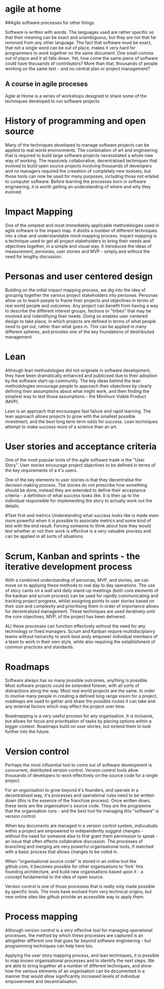 # agile at home
##Agile software processes for other things

Software is written with words. The languages used are rather specific so that their meaning can be exact and unambiguous, but they are not that far removed from any other language. The fact that software must be exact, that not a single word can be out of place, makes it very hard for programmers to work together on the same document. One small comma out of place and it all falls down. Yet, how come the same piece of software could have thousands of contributors? More than that, thousands of people working on the same text - and no central plan or project management?

## A course in agile proceses
Agile at Home is a series of workshops designed to share some of the techniques developed to run software projects 


# History of programming and open source
Many of the techniques developed to manage software projects can be applied to real world environments. The combination of art and engineering that is required to build large software projects necessitated a whole new way of working. The massively collaborative, decentralised techniques that evolved to build open source projects involving thousands of developers and no managers required the creeation of completely new toolsets, but those tools can now be used for many purposes, including those not erlated to computer software. Before learning the processes born in software engineering, it is worth getting an understanding of where and why they evolved. 

# Impact Mapping
One of the simplest and most immediately applicable methodologies used in agile software is the impact map. It distills a number of different techniques into a clear and understandable mind-mapping process. Impact mapping is a technique used to get all project stakeholders to bring their needs and objectives together, in a simple and visual way. It introduces the ideas of measurement, personas, user stories and MVP - simply and without the need for lengthy discussion. 

# Personas and user centered design
Building on the initial impact mapping process, we dig into the idea of grouping together the various project stakeholders into personas. Personas allow us to teach people to frame their projects and objectives in terms of real world people and outcomes. Any project can benefit from having a way to describe the different interest groups, factions or "tribes" that may be involved and indentifiying their needs. Doing so enables user centered design to take place, in which projects are defined in terms of what people need to get out, rather than what goes in. This can be applied in many different spheres, and provides one of the key foundations of destribiuted management. 

# Lean 
Although lean methodologies did not originate in software development, they have been dramatically enhanced and publicised due to their adoption by the software start-up community. The key ideas behind the lean methodologies encourage people to approach their objectives by clearly defining their assumptions about what might work, and then finding the simplest way to test those assumptions - the Minimum Viable Product (MVP).

Lean is an approach that encourages fast failure and rapid learning. The lean approach allows projects to grow with the smallest possible investment, and the best long term term odds for success. Lean techniques attempt to make success more of a science than an art. 

# User stories and acceptance criteria
One of the most popular tools of the agile software trade is the "User Story". User stories encourage project objectives to be defined in terms of the key requirements of a it's users. 

One of the key elements to user stories is that they decentralise the decision making process. The stories do not prescribe how something should be done, instead they are extended to define their acceptance criteria - a definition of what success looks like. It is then up to the individual responsible for implementing the story to actually work out the details. 

#Test first and metrics
Understanding what success looks like is made even more powerful when it is possible to associate metrics and some kind of test with the end result. Forcing someone to think about how they would test whether or not their work is effective is a very valuable process and can be applied in all sorts of situations.

# Scrum, Kanban and sprints - the iterative development process
With a combined understanding of personas, MVP, and stories, we can move on to applying these methods to real day to day operations. The use of story cards on a wall and daily stand-up meetings (both core elements of the kanban and scrum process) can be used for rapidly communicating and tracking project progress, whilst assigning points to user stories based on their size and complexity and prioritising them in order of importance allows for decentralized management. These techniques are used iteratively until the core objectives, MVP, of the project has been delivered.

ALl these processes can function effectively without the need for any technology or fixed managers. Scrum and Kanban require multidisciplanry teams without heirarchy to work best andy empower individual members of a team to work in their own style, while also requiring the establishment of common practices and standards.

# Roadmaps
Software always has so many possible outcomes, anything is possible. Most software projects could be extended forever, with all sorts of distractions along the way. Most real world projects are the same. In order to involve many people in creating a defined long range vision for a project, roadmaps are used to gather and share the possible routes it can take and any external factors which may effect the project over time. 

Roadmapping is a very useful process for any organisation. It is inclusive, but allows for focus and prioritsation of tasks by placing options within a bigger context. Roadmaps build on user stories, but extend them to look further into the future. 

# Version control
Perhaps the most influential tool to come out of software development is concurrent, distributed version control. Version control tools allow thousands of developers to work effectively on the source code for a single project. 

For an organisation to grow beyond it's founders, and operate in a decentralised way, it's processes and operational rules need to be written down (this is the essence of the franchise process). Once written down, these texts are the organisation's source code. They are the programme that the organisation runs - and the best tool for managing this "software" is version control. 

When key documents are managed in a version control system, indivuduals within a project are empowered to independently suggest changes - without the need for someone else to first grant them permission to speak - an issue that often effects collabrative discussion. The processes of branching and merging are very powerful organisational tools, if matched with a basic process that allows changes to be voted in.

When "organisational source code" is stored in an online tool like github.com, it becomes possible for other organisations to 'fork' this founding architecture, and build new organisations based upon it - a concept fundamental to the idea of open source. 

Version control is one of those processes that is really only made possible by specific tools. The tools have evolved from very technical origins, but new online sites like github provide an accessible way to apply them. 

# Process mapping
Although version control is a very effective tool for managing operational processes, the method by which these processes are captured is an altogether different one that goes far beyond software engineering - but programming techniques can help here too. 

Applying the user story mapping process, and lean techniques, it is possible to map known organisational processes and to identify the next steps. We are able to bring together all a number of different techniques, and show how the various elements of an organisation can be documented in a manner that would allow significantly increased levels of individual empowerment and decentralisation.  










